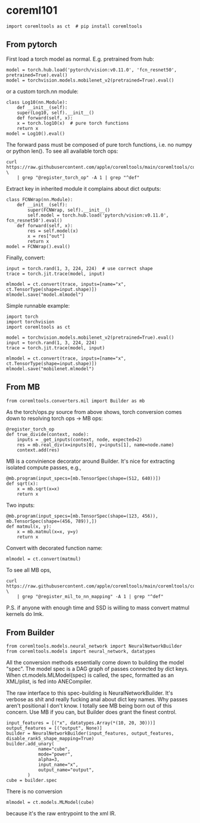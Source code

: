 

# coreml101


	import coremltools as ct  # pip install coremltools



## From pytorch

First load a torch model as normal.
E.g. pretrained from hub:

	model = torch.hub.load('pytorch/vision:v0.11.0', 'fcn_resnet50', pretrained=True).eval()
	model = torchvision.models.mobilenet_v2(pretrained=True).eval()

or a custom torch.nn module:

	class Log10(nn.Module):
	    def __init__(self):
		super(Log10, self).__init__()
	    def forward(self, x):
		x = torch.log10(x)  # pure torch functions
		return x
	model = Log10().eval()


The forward pass must be composed of pure torch functions,
i.e. no numpy or python len().
To see all available torch ops:

	curl https://raw.githubusercontent.com/apple/coremltools/main/coremltools/converters/mil/frontend/torch/ops.py  \
		| grep "@register_torch_op" -A 1 | grep "^def"


Extract key in inherited module it complains about dict outputs:

	class FCNWrap(nn.Module):
	    def __init__(self):
	        super(FCNWrap, self).__init__()
	        self.model = torch.hub.load('pytorch/vision:v0.11.0', fcn_resnet50').eval()
	    def forward(self, x):
	        res = self.model(x)
	        x = res["out"]
	        return x
	model = FCNWrap().eval()


Finally, convert:

	input = torch.rand(1, 3, 224, 224)  # use correct shape
	trace = torch.jit.trace(model, input)

	mlmodel = ct.convert(trace, inputs=[name="x", ct.TensorType(shape=input.shape)])
	mlmodel.save("model.mlmodel")


Simple runnable example:

	import torch
	import torchvision
	import coremltools as ct

	model = torchvision.models.mobilenet_v2(pretrained=True).eval()
	input = torch.rand(1, 3, 224, 224) 
	trace = torch.jit.trace(model, input)

	mlmodel = ct.convert(trace, inputs=[name="x", ct.TensorType(shape=input.shape)])
	mlmodel.save("mobilenet.mlmodel")



## From MB


	from coremltools.converters.mil import Builder as mb


As the torch/ops.py source from above shows,
torch conversion comes down to resolving torch ops -> MB ops:

	@register_torch_op
	def true_divide(context, node):
	    inputs = _get_inputs(context, node, expected=2)
	    res = mb.real_div(x=inputs[0], y=inputs[1], name=node.name)
	    context.add(res)


MB is a convinience decorator around Builder.
It's nice for extracting isolated compute passes, e.g.,


	@mb.program(input_specs=[mb.TensorSpec(shape=(512, 640))])
	def sqrt(x):
	    x = mb.sqrt(x=x)
	    return x


Two inputs:

	@mb.program(input_specs=[mb.TensorSpec(shape=(123, 456)), mb.TensorSpec(shape=(456, 789)),])
	def matmul(x, y):
	    x = mb.matmul(x=x, y=y)
	    return x


Convert with decorated function name:

	mlmodel = ct.convert(matmul)


To see all MB ops,

	curl https://raw.githubusercontent.com/apple/coremltools/main/coremltools/converters/mil/backend/nn/op_mapping.py \
		| grep "@register_mil_to_nn_mapping" -A 1 | grep "^def"



P.S. if anyone with enough time and SSD 
is willing to mass convert matmul kernels do lmk.



## From Builder

	from coremltools.models.neural_network import NeuralNetworkBuilder
	from coremltools.models import neural_network, datatypes


All the conversion methods essentially come down to building the model "spec".
The model spec is a DAG graph of passes connected by dict keys.
When ct.models.MLModel(spec) is called, the spec, formatted as an XML/plist,
is fed into ANECompiler.

The raw interface to this spec-building is NeuralNetworkBuilder.
It's verbose as shit and really fucking anal about dict key names.
Why passes aren't positional I don't know.
I totally see MB being born out of this concern.
Use MB if you can, but Builder does grant the finest control.


	input_features = [("x", datatypes.Array(*(10, 20, 30)))]
	output_features = [("output", None)]
	builder = NeuralNetworkBuilder(input_features, output_features, disable_rank5_shape_mapping=True)
	builder.add_unary(
	            name="cube",
	            mode="power",
	            alpha=3,
	            input_name="x",
	            output_name="output",
	        )
	cube = builder.spec


There is no conversion

	mlmodel = ct.models.MLModel(cube)

because it's the raw entrypoint to the xml IR.


